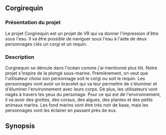 ## Corgirequin ##





### Présentation du projet ###

Le projet Corgirequin est un projet de VR qui va donner l'impression d'être sous l'eau. Il va être possible de naviguer sous l'eau à l'aide de deux personnages clés un corgi et un requin.


### Description ###


Corgirequin se déroule dans l'océan comme j'ai mentionné plus tôt. Notre projet s'inspire de la plongé sous-marine. Premièrement, on veut que l'utilisateur choisi son personnage soit le corgi ou soit le requin. Les personnages vont avoir un bracelet qui va leur permettre de s'éluminer et d'éluminer l'environnement avec leurs corps. De plus, les utilisateurs vont nagés à travers les yeux du personage. Pour ce qui est de l'environnement, il va avoir des grottes, des coraux, des algues, des plantes et  des petits animaux marins. Les fond marins vont être très noir de base, mais les personnages vont les éclairer en passant près de eux.


## Synopsis ##


